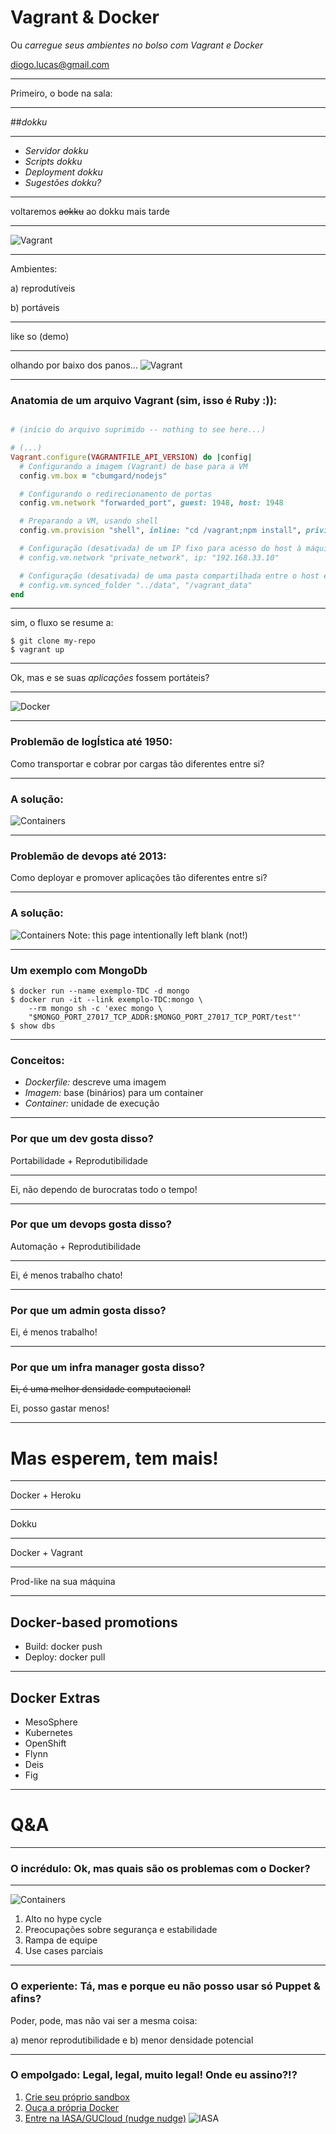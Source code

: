 Vagrant & Docker
================

Ou *carregue seus ambientes no bolso com Vagrant e Docker*

[diogo.lucas@gmail.com](mailto:diogo.lucas@gmail.com)


---


Primeiro, o bode na sala:


----


##*dokku*


----


* *Servidor dokku*
* *Scripts dokku*
* *Deployment dokku*
* *Sugestões dokku?*


----


voltaremos ~~aokku~~ ao dokku mais tarde


---


![Vagrant](images/vagrant-logo-04.png)


----

Ambientes:

a) reprodutíveis

b) portáveis


----


like so (demo)


----


olhando por baixo dos panos...
![Vagrant](images/Vagrant-Under-The-Hood.png)


----


### Anatomia de um arquivo Vagrant (sim, isso é Ruby :)):

```ruby

# (início do arquivo suprimido -- nothing to see here...)

# (...)
Vagrant.configure(VAGRANTFILE_API_VERSION) do |config|
  # Configurando a imagem (Vagrant) de base para a VM
  config.vm.box = "cbumgard/nodejs"

  # Configurando o redirecionamento de portas
  config.vm.network "forwarded_port", guest: 1948, host: 1948

  # Preparando a VM, usando shell
  config.vm.provision "shell", inline: "cd /vagrant;npm install", privileged: "false"

  # Configuração (desativada) de um IP fixo para acesso do host à máquina
  # config.vm.network "private_network", ip: "192.168.33.10"

  # Configuração (desativada) de uma pasta compartilhada entre o host e a VM
  # config.vm.synced_folder "../data", "/vagrant_data"
end

```

----


sim, o fluxo se resume a:

```shell
$ git clone my-repo
$ vagrant up
```

----


Ok, mas e se suas *aplicações* fossem portáteis?

---


![Docker](images/docker-logo-01.png)


----


### Problemão de logÍstica até 1950:
Como transportar e cobrar por cargas tão diferentes entre si?


----


### A solução:
![Containers](images/shipping-container.jpg)


----


### Problemão de devops até 2013:
Como deployar e promover aplicações tão diferentes entre si?

----


### A solução:
![Containers](images/dockerized-container.png)
Note: this page intentionally left blank (not!)


----


### Um exemplo com MongoDb

```shell
$ docker run --name exemplo-TDC -d mongo
$ docker run -it --link exemplo-TDC:mongo \
	--rm mongo sh -c 'exec mongo \
	"$MONGO_PORT_27017_TCP_ADDR:$MONGO_PORT_27017_TCP_PORT/test"'
$ show dbs
```

----


### Conceitos:
* *Dockerfile:* descreve uma imagem
* *Imagem:* base (binários) para um container
* *Container:* unidade de execução


----

### Por que um dev gosta disso?

Portabilidade + Reprodutibilidade

----------------------------

Ei, não dependo de burocratas todo o tempo!

----


### Por que um devops gosta disso?

Automação + Reprodutibilidade

-----------------------------

Ei, é menos trabalho chato!

----


### Por que um admin gosta disso?

Ei, é menos trabalho!


----


### Por que um infra manager gosta disso?

~~Ei, é uma melhor densidade computacional!~~

Ei, posso gastar menos!


---


Mas esperem, tem mais!
======================


----


Docker + Heroku 

---------------------------------------------------

Dokku

----

Docker + Vagrant

---------------------------------------------------

Prod-like na sua máquina

----


Docker-based promotions
-----------------------

* Build: docker push
* Deploy: docker pull


----


Docker Extras
-------------

* MesoSphere
* Kubernetes
* OpenShift
* Flynn
* Deis
* Fig

---


Q&A
===


----


### O incrédulo: Ok, mas quais são os problemas com o Docker?

----

![Containers](images/Gartner-Hype-Cycle.png)

1. Alto no hype cycle
2. Preocupações sobre segurança e estabilidade
3. Rampa de equipe
4. Use cases parciais


----

### O experiente: Tá, mas e porque eu não posso usar só Puppet & afins?

Poder, pode, mas não vai ser a mesma coisa:

a) menor reprodutibilidade e 
b) menor densidade potencial

----

### O empolgado: Legal, legal, muito legal! Onde eu assino?!?

1. [Crie seu próprio sandbox](https://github.com/phusion/open-vagrant-boxes)
2. [Ouça a própria Docker](http://www.youtube.com/user/dockerrun)
3. [Entre na IASA/GUCloud (nudge nudge)](http://www.linkedin.com/groups/GU-Cloud-Computing-Porto-Alegre-5018296) 
![IASA](images/iasa-poa-logo.jpg)

